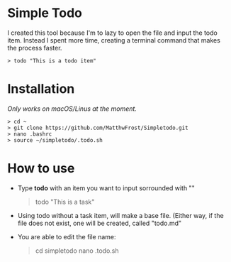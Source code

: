 # Simple Todo

I created this tool because I'm to lazy to open the file and
input the todo item. Instead I spent more time, creating a terminal 
command that makes the process faster.

    > todo "This is a todo item"

# Installation

*Only works on macOS/Linus at the moment.*

    > cd ~
    > git clone https://github.com/MatthwFrost/Simpletodo.git
    > nano .bashrc
    > source ~/simpletodo/.todo.sh



# How to use

- Type **todo** with an item you want to input sorrounded with ""
    
    > todo "This is a task"

- Using todo without a task item, will make a base file. (Either way, if the file does not exist, one will be created, called "todo.md"
- You are able to edit the file name:

    > cd simpletodo
    > nano .todo.sh

